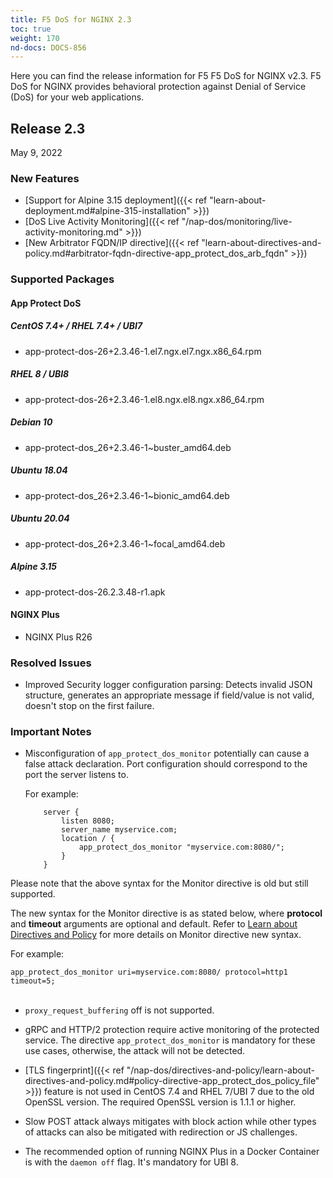 ```yaml
---
title: F5 DoS for NGINX 2.3
toc: true
weight: 170
nd-docs: DOCS-856
---
```


Here you can find the release information for F5 F5 DoS for NGINX v2.3. F5 DoS for NGINX provides behavioral protection against Denial of Service (DoS) for your web applications.

## Release 2.3

May 9, 2022

### New Features

- [Support for Alpine 3.15 deployment]({{< ref "learn-about-deployment.md#alpine-315-installation" >}})
- [DoS Live Activity Monitoring]({{< ref "/nap-dos/monitoring/live-activity-monitoring.md" >}})
- [New Arbitrator FQDN/IP directive]({{< ref "learn-about-directives-and-policy.md#arbitrator-fqdn-directive-app_protect_dos_arb_fqdn" >}})

### Supported Packages

#### App Protect DoS

##### CentOS 7.4+ / RHEL 7.4+ / UBI7

- app-protect-dos-26+2.3.46-1.el7.ngx.el7.ngx.x86_64.rpm

##### RHEL 8 / UBI8

- app-protect-dos-26+2.3.46-1.el8.ngx.el8.ngx.x86_64.rpm

##### Debian 10

- app-protect-dos_26+2.3.46-1~buster_amd64.deb

##### Ubuntu 18.04

- app-protect-dos_26+2.3.46-1~bionic_amd64.deb

##### Ubuntu 20.04

- app-protect-dos_26+2.3.46-1~focal_amd64.deb

##### Alpine 3.15

- app-protect-dos-26.2.3.48-r1.apk

#### NGINX Plus

- NGINX Plus R26

### Resolved Issues

- Improved Security logger configuration parsing: Detects invalid JSON structure, generates an appropriate message if field/value is not valid, doesn't stop on the first failure.

### Important Notes

- Misconfiguration of `app_protect_dos_monitor` potentially can cause a false attack declaration.
Port configuration should correspond to the port the server listens to.

    For example:

    ```shell
        server {
            listen 8080;
            server_name myservice.com;
            location / {
                app_protect_dos_monitor "myservice.com:8080/";
            }
        }
    ```

Please note that the above syntax for the Monitor directive is old but still supported.

The new syntax for the Monitor directive is as stated below, where **protocol** and **timeout** arguments are optional and default. Refer to [Learn about Directives and Policy](/nginx-app-protect-dos/directives-and-policy/learn-about-directives-and-policy/#monitor-directive-app_protect_dos_monitor) for more details on Monitor directive new syntax.

For example:

`app_protect_dos_monitor uri=myservice.com:8080/ protocol=http1 timeout=5;`
<br><br>

- `proxy_request_buffering` off is not supported.

- gRPC and HTTP/2 protection require active monitoring of the protected service. The directive `app_protect_dos_monitor` is mandatory for these use cases, otherwise, the attack will not be detected.

- [TLS fingerprint]({{< ref "/nap-dos/directives-and-policy/learn-about-directives-and-policy.md#policy-directive-app_protect_dos_policy_file" >}}) feature is not used in CentOS 7.4 and RHEL 7/UBI 7 due to the old OpenSSL version. The required OpenSSL version is 1.1.1 or higher.

- Slow POST attack always mitigates with block action while other types of attacks can also be mitigated with redirection or JS challenges.

- The recommended option of running NGINX Plus in a Docker Container is with the `daemon off` flag. It's mandatory for UBI 8.
